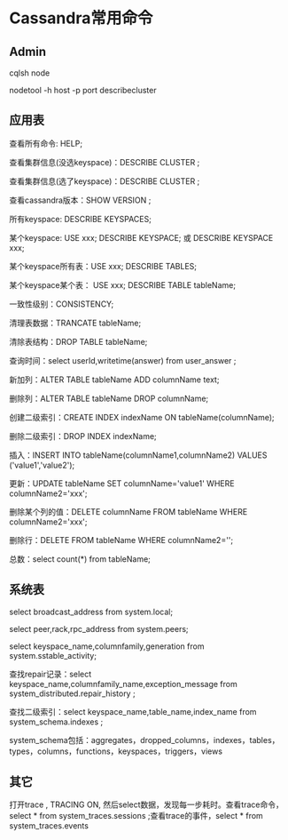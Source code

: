 # Cassandra常用命令

## Admin

cqlsh node

nodetool -h host -p port describecluster

## 应用表

查看所有命令: HELP;

查看集群信息(没选keyspace)：DESCRIBE CLUSTER ;

查看集群信息(选了keyspace)：DESCRIBE CLUSTER ;

查看cassandra版本：SHOW VERSION ;

所有keyspace: DESCRIBE KEYSPACES;

某个keyspace: USE xxx; DESCRIBE KEYSPACE; 或 DESCRIBE KEYSPACE xxx;

某个keyspace所有表：USE xxx; DESCRIBE TABLES;

某个keyspace某个表： USE xxx; DESCRIBE TABLE tableName;

一致性级别：CONSISTENCY;

清理表数据：TRANCATE tableName;

清除表结构：DROP TABLE tableName;

查询时间：select userId,writetime(answer) from user_answer ;

新加列：ALTER TABLE tableName ADD columnName text;

删除列：ALTER TABLE tableName DROP columnName;

创建二级索引：CREATE INDEX indexName ON tableName(columnName);

删除二级索引：DROP INDEX indexName;

插入：INSERT INTO tableName(columnName1,columnName2) VALUES ('value1','value2');

更新：UPDATE tableName SET columnName='value1' WHERE columnName2='xxx';

删除某个列的值：DELETE columnName FROM tableName WHERE columnName2='xxx';

删除行：DELETE FROM tableName WHERE columnName2='';

总数：select count(*) from tableName;

## 系统表

select broadcast_address from system.local;

select peer,rack,rpc_address from system.peers;

select keyspace_name,columnfamily,generation from system.sstable_activity;

查找repair记录：select keyspace_name,columnfamily_name,exception_message from system_distributed.repair_history ;

查找二级索引：select keyspace_name,table_name,index_name from system_schema.indexes ;

system_schema包括：aggregates，dropped_columns，indexes，tables，types，columns，functions，keyspaces，triggers，views

## 其它

打开trace , TRACING ON, 然后select数据，发现每一步耗时。查看trace命令，select * from system_traces.sessions ;查看trace的事件，select * from
system_traces.events 



